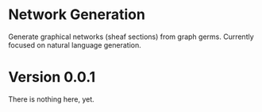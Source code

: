 # Network Generation
Generate graphical networks (sheaf sections) from graph germs.
Currently focused on natural language generation.

# Version 0.0.1
There is nothing here, yet.
